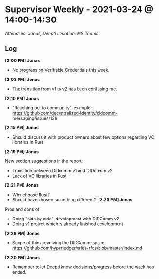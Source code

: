 # Supervisor Weekly - 2021-03-24 @ 14:00-14:30

*Attendees: Jonas, Deepti*
*Location: MS Teams*

## Log

**[2:00 PM] Jonas**
- No progress on Verifiable Credentials this week.

​**[2:03 PM] Jonas**
- The transition from v1 to v2 has been confusing me.

​**[2:10 PM] Jonas**
- "Reaching out to community"-example: https://github.com/decentralized-identity/didcomm-messaging/issues/138

​**[2:15 PM] Jonas**
- Should discuss it with product owners about few options regarding VC libraries in Rust

**[2:19 PM] Jonas**

New section suggestions in the report:
- Transition between Didcomm v1 and DIDcomm v2
- Lack of VC libraries in Rust

​**[2:21 PM] Jonas**
- Why choose Rust?
- Should have chosen something different?
​
**[2:25 PM] Jonas**
    
Pros and cons of:
- Doing "side by side"-development with DIDComm v2
- Doing v1 project which is already finished development

​**[2:26 PM] Jonas**
- Scope of thins revolving the DIDComm-space: https://github.com/hyperledger/aries-rfcs/blob/master/index.md

​**[2:30 PM] Jonas**
- Remember to let Deepti know decisions/progress before the week has ended.
